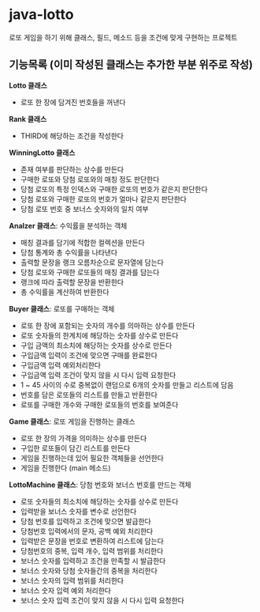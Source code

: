 # java-lotto
로또 게임을 하기 위해 클래스, 필드, 메소드 등을 조건에 맞게 구현하는 프로젝트

## 기능목록 (이미 작성된 클래스는 추가한 부분 위주로 작성)
**Lotto 클래스**
* 로또 한 장에 담겨진 번호들을 꺼낸다

**Rank 클래스**
* THIRD에 해당하는 조건을 작성한다

**WinningLotto 클래스**
* 존재 여부를 판단하는 상수를 만든다
* 구매한 로또와 당첨 로또와의 매칭 정도 판단한다
* 당첨 로또의 특정 인덱스와 구매한 로또의 번호가 같은지 판단한다
* 당첨 로또와 구매한 로또의 번호가 얼마나 같은지 판단한다
* 당첨 로또 번호 중 보너스 숫자와의 일치 여부

**Analzer 클래스**: 수익률을 분석하는 객체
* 매칭 결과를 담기에 적합한 컬렉션을 만든다
* 당첨 통계와 총 수익률을 나타낸다
* 출력할 문장을 랭크 오름차순으로 문자열에 담는다
* 당첨 로또와 구매한 로또들의 매칭 결과를 담는다
* 랭크에 따라 출력할 문장을 반환한다
* 총 수익률을 계산하여 반환한다

**Buyer 클래스**: 로또를 구매하는 객체
* 로또 한 장에 포함되는 숫자의 개수를 의마하는 상수를 만든다
* 로또 숫자들의 한계치에 해당하는 숫자를 상수로 만든다
* 구입 금액의 최소치에 해당하는 숫자를 상수로 만든다
* 구입금액 입력이 조건에 맞으면 구매를 완료한다
* 구입금액 입력 예외처리한다
* 구입금액 입력 조건이 맞지 않을 시 다시 입력 요청한다
* 1 ~ 45 사이의 수로 중복없이 랜덤으로 6개의 숫자를 만들고 리스트에 담음
* 번호를 담은 로또들의 리스트를 만들고 반환한다
* 로또를 구매한 개수와 구매한 로또들의 번호를 보여준다

**Game 클래스**: 로또 게임을 진행하는 클래스
* 로또 한 장의 가격을 의미하는 상수를 만든다
* 구입한 로또들이 담긴 리스트를 만든다
* 게임을 진행하는데 있어 필요한 객체들을 선언한다
* 게임을 진행한다 (main 메소드)

**LottoMachine 클래스**: 당첨 번호와 보너스 번호를 만드는 객체
* 로또 숫자들의 최소치에 해당하는 숫자를 상수로 만든다
* 입력받을 보너스 숫자를 변수로 선언한다
* 당첨 번호를 입력하고 조건에 맞으면 발급한다
* 당첨번호 입력에서의 문자, 공백 예외 처리한다
* 입력받은 문장을 번호로 변환하여 리스트에 담는다
* 당첨번호의 중복, 입력 개수, 입력 범위를 처리한다
* 보너스 숫자를 입력하고 조건을 만족할 시 발급한다
* 보너스 숫자와 당첨 숫자들간의 중복을 처리한다
* 보너스 숫자의 입력 범위를 처리한다
* 보너스 숫자 입력 예외 처리한다
* 보너스 숫자 입력 조건이 맞지 않을 시 다시 입력 요청한다